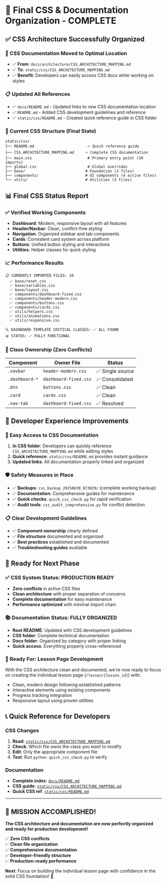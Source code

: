 # 🎉 Final CSS & Documentation Organization - COMPLETE

## ✅ **CSS Architecture Successfully Organized**

### **📁 CSS Documentation Moved to Optimal Location**
- ✅ **From**: `docs/architecture/CSS_ARCHITECTURE_MAPPING.md`
- ✅ **To**: `static/css/CSS_ARCHITECTURE_MAPPING.md`
- ✅ **Benefit**: Developers can easily access CSS docs while working on styles

### **📋 Updated All References**
- ✅ `docs/README.md` - Updated links to new CSS documentation location
- ✅ `README.md` - Added CSS development guidelines and reference
- ✅ `static/css/README.md` - Created quick reference guide in CSS folder

### **🎯 Current CSS Structure (Final State)**
```
static/css/
├── README.md                        ⭐ Quick reference guide
├── CSS_ARCHITECTURE_MAPPING.md     ⭐ Complete CSS documentation  
├── main.css                         # Primary entry point (10 imports)
├── global.css                       # Global overrides
├── base/                           # Foundation (3 files)
├── components/                     # UI components (4 active files)
└── utils/                          # Utilities (3 files)
```

## 📊 **Final CSS Status Report**

### **✅ Verified Working Components**
- **Dashboard**: Modern, responsive layout with all features
- **Header/Navbar**: Clean, conflict-free styling
- **Navigation**: Organized sidebar and tab components
- **Cards**: Consistent card system across platform
- **Buttons**: Unified button styling and interactions
- **Utilities**: Helper classes for quick styling

### **📈 Performance Results**
```
📋 CURRENTLY IMPORTED FILES: 10
  ✅ base/reset.css
  ✅ base/variables.css
  ✅ base/layout.css
  ✅ components/dashboard-fixed.css
  ✅ components/header-modern.css
  ✅ components/buttons.css
  ✅ components/cards.css
  ✅ utils/helpers.css
  ✅ utils/animations.css
  ✅ utils/responsive.css

🔍 DASHBOARD TEMPLATE CRITICAL CLASSES: ✅ ALL FOUND
📊 STATUS: ✅ FULLY FUNCTIONAL
```

### **🎨 Class Ownership (Zero Conflicts)**
| Component | Owner File | Status |
|-----------|------------|---------|
| `.navbar` | `header-modern.css` | ✅ Single source |
| `.dashboard-*` | `dashboard-fixed.css` | ✅ Consolidated |
| `.btn` | `buttons.css` | ✅ Clean |
| `.card` | `cards.css` | ✅ Clean |
| `.nav-tab` | `dashboard-fixed.css` | ✅ Resolved |

## 🚀 **Developer Experience Improvements**

### **📖 Easy Access to CSS Documentation**
1. **In CSS folder**: Developers can quickly reference `CSS_ARCHITECTURE_MAPPING.md` while editing styles
2. **Quick reference**: `static/css/README.md` provides instant guidance
3. **Updated links**: All documentation properly linked and organized

### **🛡️ Safety Measures in Place**
- ✅ **Backups**: `css_backup_20250630_073029/` (complete working backup)
- ✅ **Documentation**: Comprehensive guides for maintenance
- ✅ **Quick checks**: `quick_css_check.py` for rapid verification
- ✅ **Audit tools**: `css_audit_comprehensive.py` for conflict detection

### **📋 Clear Development Guidelines**
- ✅ **Component ownership** clearly defined
- ✅ **File structure** documented and organized
- ✅ **Best practices** established and documented
- ✅ **Troubleshooting guides** available

## 🎯 **Ready for Next Phase**

### **✅ CSS System Status: PRODUCTION READY**
- **Zero conflicts** in active CSS files
- **Clean architecture** with proper separation of concerns
- **Complete documentation** for easy maintenance
- **Performance optimized** with minimal import chain

### **📚 Documentation Status: FULLY ORGANIZED**
- **Root README**: Updated with CSS development guidelines
- **CSS folder**: Complete technical documentation
- **Docs folder**: Organized by category with proper linking
- **Quick access**: Everything properly cross-referenced

### **🚀 Ready For: Lesson Page Development**
With the CSS architecture clean and documented, we're now ready to focus on creating the individual lesson page (`/lesson/{lesson_id}`) with:
- Clean, modern design following established patterns
- Interactive elements using existing components
- Progress tracking integration
- Responsive layout using proven utilities

## 📞 **Quick Reference for Developers**

### **CSS Changes**
1. **Read**: [`static/css/CSS_ARCHITECTURE_MAPPING.md`](static/css/CSS_ARCHITECTURE_MAPPING.md)
2. **Check**: Which file owns the class you want to modify
3. **Edit**: Only the appropriate component file
4. **Test**: Run `python quick_css_check.py` to verify

### **Documentation**
- **Complete index**: [`docs/README.md`](docs/README.md)
- **CSS guide**: [`static/css/CSS_ARCHITECTURE_MAPPING.md`](static/css/CSS_ARCHITECTURE_MAPPING.md)
- **Quick CSS ref**: [`static/css/README.md`](static/css/README.md)

---

## 🎉 **MISSION ACCOMPLISHED!**

**The CSS architecture and documentation are now perfectly organized and ready for production development!**

✅ **Zero CSS conflicts**  
✅ **Clean file organization**  
✅ **Comprehensive documentation**  
✅ **Developer-friendly structure**  
✅ **Production-ready performance**  

**Next**: Focus on building the individual lesson page with confidence in the solid CSS foundation! 🚀
